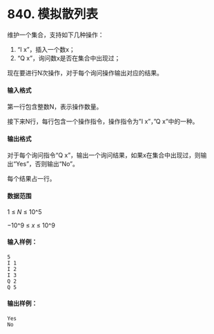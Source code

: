 # 840. 模拟散列表

维护一个集合，支持如下几种操作：

1. “I x”，插入一个数x；
2. “Q x”，询问数x是否在集合中出现过；

现在要进行N次操作，对于每个询问操作输出对应的结果。

#### 输入格式

第一行包含整数N，表示操作数量。

接下来N行，每行包含一个操作指令，操作指令为”I x”，”Q x”中的一种。

#### 输出格式

对于每个询问指令“Q x”，输出一个询问结果，如果x在集合中出现过，则输出“Yes”，否则输出“No”。

每个结果占一行。

#### 数据范围

1 ≤ *N* ≤ 10^5

−10^9 ≤ *x* ≤ 10^9

#### 输入样例：

```
5
I 1
I 2
I 3
Q 2
Q 5
```

#### 输出样例：

```
Yes
No
```